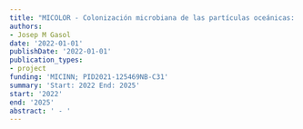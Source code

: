 ```yaml
---
title: "MICOLOR - Colonización microbiana de las partículas oceánicas: de la comprensión mecanística a los patrones globales: Oceanografia microbiana y la vida en las partículas."
authors:
- Josep M Gasol
date: '2022-01-01'
publishDate: '2022-01-01'
publication_types:
- project
funding: 'MICINN; PID2021-125469NB-C31'
summary: 'Start: 2022 End: 2025'
start: '2022'
end: '2025'
abstract: ' - '
---
```

